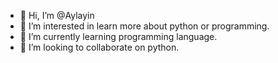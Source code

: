 - 👋 Hi, I’m @Aylayin
- 👀 I’m interested in learn more about python or programming.
- 🌱 I’m currently learning programming language.
- 💞️ I’m looking to collaborate on python.

<!---
Aylayin/Aylayin is a ✨ special ✨ repository because its `README.md` (this file) appears on your GitHub profile.
You can click the Preview link to take a look at your changes.
--->
